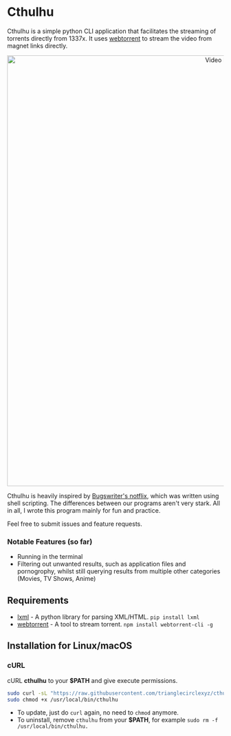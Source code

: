 # Cthulhu

Cthulhu is a simple python CLI application that facilitates the streaming of torrents directly from 1337x. It uses [webtorrent](https://webtorrent.io/) to stream the video from magnet links directly.

<p align="center">
<img src="./preview.gif" alt="Video Preview" width="1000px">
</p>

Cthulhu is heavily inspired by [Bugswriter's notflix](https://github.com/Bugswriter/notflix), which was written using shell scripting. The differences between our programs aren't very stark. All in all, I wrote this program mainly for fun and practice. 

Feel free to submit issues and feature requests.

### Notable Features (so far)

- Running in the terminal
- Filtering out unwanted results, such as application files and pornogrophy, whilst still querying results from multiple other categories (Movies, TV Shows, Anime)

## Requirements

- [lxml](https://lxml.de/) - A python library for parsing XML/HTML. `pip install lxml`
- [webtorrent](https://webtorrent.io/) - A tool to stream torrent. `npm install webtorrent-cli -g`

## Installation for Linux/macOS

### cURL
cURL **cthulhu** to your **$PATH** and give execute permissions.

```sh
sudo curl -sL "https://raw.githubusercontent.com/trianglecirclexyz/cthulhu/main/cthulhu" -o /usr/local/bin/cthulhu
sudo chmod +x /usr/local/bin/cthulhu
```
- To update, just do `curl` again, no need to `chmod` anymore.
- To uninstall, remove `cthulhu` from your **$PATH**, for example `sudo rm -f /usr/local/bin/cthulhu.`



